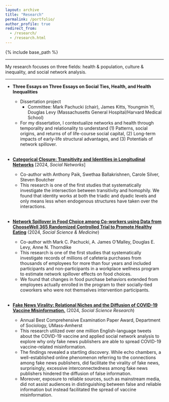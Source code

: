 ```yaml
---
layout: archive
title: "Research"
permalink: /portfolio/
author_profile: true
redirect_from: 
  - /research/
  - /research.html
---
```


{% include base_path %}


---

My research focuses on three fields: health & population, culture & inequality, and social network analysis. 

---

  * **Three Essays on Three Essays on Social Ties, Health, and Health Inequalities**  
      * Dissertation project
          * Committee: Mark Pachucki (chair), James Kitts, Youngmin Yi, Douglas Levy (Massachusetts General Hospital/Harvard Medical School)
      * For my dissertation, I contextualize networks and health through temporality and relationality to understand (1) Patterns, social origins, and returns of of life-course social capital, (2) Long-term impacts of early-life structural advantages, and (3) Potentials of network spillover.
<br/><br/> 

  * **[Categorical Closure: Transitivity and Identities in Longitudinal Networks](https://doi.org/10.1016/j.socnet.2024.06.004)** [2024, *Social Networks*] 
      * Co-author with Anthony Paik, Swethaa Ballakrishnen, Carole Silver, Steven Boutcher
      * This research is one of the first studies that systematically investigate the intersection between transitivity and homophily. We found that identity works at both the triadic and dyadic levels and only means less when endogenous structures have taken over the interactions.
<br/><br/> 

  * **[Network Spillover in Food Choice among Co-workers using Data from ChooseWell 365 Randomized Controlled Trial to Promote Healthy Eating](https://doi.org/10.1016/j.socscimed.2024.117033)** (2024, *Social Science & Medicine*) 
      * Co-author with Mark C. Pachucki, A. James O’Malley, Douglas E. Levy, Anne N. Thorndike
      * This research is one of the first studies that systematically investigate records of millions of cafeteria purchases from thousands of employees for more than four years and included participants and non-participants in a workplace wellness program to estimate network spillover effects on food choices.
      * We found that changes in food purchase behaviors extended from employees actually enrolled in the program to their socially-tied coworkers who were not themselves intervention participants.
<br/><br/>

  * **[Fake News Virality: Relational Niches and the Diffusion of COVID-19 Vaccine Misinformation.](https://doi.org/10.1016/j.ssresearch.2024.103004)** (2024, *Social Science Research*) 
      * Annual Best Comprehensive Examination Paper Award, Department of Sociology, UMass-Amherst
      * This research utilized over one million English-language tweets about the COVID-19 vaccine and applied social network analysis to explore why only fake news publishers are able to spread COVID-19 vaccine-related misinformation.
      * The findings revealed a startling discovery. While echo chambers, a well-established online phenomenon referring to the connections among fake news publishers, did facilitate the virality of fake news, surprisingly, excessive interconnectedness among fake news publishers hindered the diffusion of false information.
      * Moreover, exposure to reliable sources, such as mainstream media, did not assist audiences in distinguishing between false and reliable information but instead facilitated the spread of vaccine misinformation.
<br/><br/>
